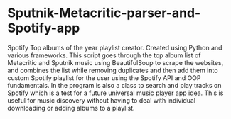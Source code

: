 # Sputnik-Metacritic-parser-and-Spotify-app
Spotify Top albums of the year playlist creator. Created using Python and various frameworks. This script goes through the top album list of Metacritic and Sputnik music using BeautifulSoup to scrape the websites, and combines the list while removing duplicates and then add them into custom Spotify playlist for the user using the Spotify API and OOP fundamentals. In the program is also a class to search and play tracks on Spotify which is a test for a future universal music player app idea. This is useful for music discovery without having to deal with individual downloading or adding albums to a playlist. 

